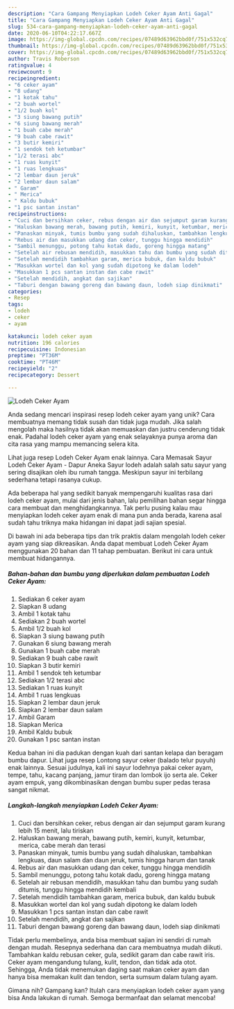 ```yaml
---
description: "Cara Gampang Menyiapkan Lodeh Ceker Ayam Anti Gagal"
title: "Cara Gampang Menyiapkan Lodeh Ceker Ayam Anti Gagal"
slug: 534-cara-gampang-menyiapkan-lodeh-ceker-ayam-anti-gagal
date: 2020-06-10T04:22:17.667Z
image: https://img-global.cpcdn.com/recipes/07489d63962bbd0f/751x532cq70/lodeh-ceker-ayam-foto-resep-utama.jpg
thumbnail: https://img-global.cpcdn.com/recipes/07489d63962bbd0f/751x532cq70/lodeh-ceker-ayam-foto-resep-utama.jpg
cover: https://img-global.cpcdn.com/recipes/07489d63962bbd0f/751x532cq70/lodeh-ceker-ayam-foto-resep-utama.jpg
author: Travis Roberson
ratingvalue: 4
reviewcount: 9
recipeingredient:
- "6 ceker ayam"
- "8 udang"
- "1 kotak tahu"
- "2 buah wortel"
- "1/2 buah kol"
- "3 siung bawang putih"
- "6 siung bawang merah"
- "1 buah cabe merah"
- "9 buah cabe rawit"
- "3 butir kemiri"
- "1 sendok teh ketumbar"
- "1/2 terasi abc"
- "1 ruas kunyit"
- "1 ruas lengkuas"
- "2 lembar daun jeruk"
- "2 lembar daun salam"
- " Garam"
- " Merica"
- " Kaldu bubuk"
- "1 psc santan instan"
recipeinstructions:
- "Cuci dan bersihkan ceker, rebus dengan air dan sejumput garam kurang lebih 15 menit, lalu tiriskan"
- "Haluskan bawang merah, bawang putih, kemiri, kunyit, ketumbar, merica, cabe merah dan terasi"
- "Panaskan minyak, tumis bumbu yang sudah dihaluskan, tambahkan lengkuas, daun salam dan daun jeruk, tumis hingga harum dan tanak"
- "Rebus air dan masukkan udang dan ceker, tunggu hingga mendidih"
- "Sambil menunggu, potong tahu kotak dadu, goreng hingga matang"
- "Setelah air rebusan mendidih, masukkan tahu dan bumbu yang sudah ditumis, tunggu hingga mendidih kembali"
- "Setelah mendidih tambahkan garam, merica bubuk, dan kaldu bubuk"
- "Masukkan wortel dan kol yang sudah dipotong ke dalam lodeh"
- "Masukkan 1 pcs santan instan dan cabe rawit"
- "Setelah mendidih, angkat dan sajikan"
- "Taburi dengan bawang goreng dan bawang daun, lodeh siap dinikmati"
categories:
- Resep
tags:
- lodeh
- ceker
- ayam

katakunci: lodeh ceker ayam 
nutrition: 196 calories
recipecuisine: Indonesian
preptime: "PT36M"
cooktime: "PT46M"
recipeyield: "2"
recipecategory: Dessert

---
```



![Lodeh Ceker Ayam](https://img-global.cpcdn.com/recipes/07489d63962bbd0f/751x532cq70/lodeh-ceker-ayam-foto-resep-utama.jpg)

Anda sedang mencari inspirasi resep lodeh ceker ayam yang unik? Cara membuatnya memang tidak susah dan tidak juga mudah. Jika salah mengolah maka hasilnya tidak akan memuaskan dan justru cenderung tidak enak. Padahal lodeh ceker ayam yang enak selayaknya punya aroma dan cita rasa yang mampu memancing selera kita.

Lihat juga resep Lodeh Ceker Ayam enak lainnya. Cara Memasak Sayur Lodeh Ceker Ayam - Dapur Aneka Sayur lodeh adalah salah satu sayur yang sering disajikan oleh ibu rumah tangga. Meskipun sayur ini terbilang sederhana tetapi rasanya cukup.

Ada beberapa hal yang sedikit banyak mempengaruhi kualitas rasa dari lodeh ceker ayam, mulai dari jenis bahan, lalu pemilihan bahan segar hingga cara membuat dan menghidangkannya. Tak perlu pusing kalau mau menyiapkan lodeh ceker ayam enak di mana pun anda berada, karena asal sudah tahu triknya maka hidangan ini dapat jadi sajian spesial.


Di bawah ini ada beberapa tips dan trik praktis dalam mengolah lodeh ceker ayam yang siap dikreasikan. Anda dapat membuat Lodeh Ceker Ayam menggunakan 20 bahan dan 11 tahap pembuatan. Berikut ini cara untuk membuat hidangannya.

<!--inarticleads1-->

##### Bahan-bahan dan bumbu yang diperlukan dalam pembuatan Lodeh Ceker Ayam:

1. Sediakan 6 ceker ayam
1. Siapkan 8 udang
1. Ambil 1 kotak tahu
1. Sediakan 2 buah wortel
1. Ambil 1/2 buah kol
1. Siapkan 3 siung bawang putih
1. Gunakan 6 siung bawang merah
1. Gunakan 1 buah cabe merah
1. Sediakan 9 buah cabe rawit
1. Siapkan 3 butir kemiri
1. Ambil 1 sendok teh ketumbar
1. Sediakan 1/2 terasi abc
1. Sediakan 1 ruas kunyit
1. Ambil 1 ruas lengkuas
1. Siapkan 2 lembar daun jeruk
1. Siapkan 2 lembar daun salam
1. Ambil  Garam
1. Siapkan  Merica
1. Ambil  Kaldu bubuk
1. Gunakan 1 psc santan instan


Kedua bahan ini dia padukan dengan kuah dari santan kelapa dan beragam bumbu dapur. Lihat juga resep Lontong sayur ceker (balado telur puyuh) enak lainnya. Sesuai judulnya, kali ini sayur lodehnya pakai ceker ayam, tempe, tahu, kacang panjang, jamur tiram dan lombok ijo serta ale. Ceker ayam empuk, yang dikombinasikan dengan bumbu super pedas terasa sangat nikmat. 

<!--inarticleads2-->

##### Langkah-langkah menyiapkan Lodeh Ceker Ayam:

1. Cuci dan bersihkan ceker, rebus dengan air dan sejumput garam kurang lebih 15 menit, lalu tiriskan
1. Haluskan bawang merah, bawang putih, kemiri, kunyit, ketumbar, merica, cabe merah dan terasi
1. Panaskan minyak, tumis bumbu yang sudah dihaluskan, tambahkan lengkuas, daun salam dan daun jeruk, tumis hingga harum dan tanak
1. Rebus air dan masukkan udang dan ceker, tunggu hingga mendidih
1. Sambil menunggu, potong tahu kotak dadu, goreng hingga matang
1. Setelah air rebusan mendidih, masukkan tahu dan bumbu yang sudah ditumis, tunggu hingga mendidih kembali
1. Setelah mendidih tambahkan garam, merica bubuk, dan kaldu bubuk
1. Masukkan wortel dan kol yang sudah dipotong ke dalam lodeh
1. Masukkan 1 pcs santan instan dan cabe rawit
1. Setelah mendidih, angkat dan sajikan
1. Taburi dengan bawang goreng dan bawang daun, lodeh siap dinikmati


Tidak perlu membelinya, anda bisa membuat sajian ini sendiri di rumah dengan mudah. Resepnya sederhana dan cara membuatnya mudah diikuti. Tambahkan kaldu rebusan ceker, gula, sedikit garam dan cabe rawit iris. Ceker ayam mengandung tulang, kulit, tendon, dan tidak ada otot. Sehingga, Anda tidak menemukan daging saat makan ceker ayam dan hanya bisa memakan kulit dan tendon, serta sumsum dalam tulang ayam. 

Gimana nih? Gampang kan? Itulah cara menyiapkan lodeh ceker ayam yang bisa Anda lakukan di rumah. Semoga bermanfaat dan selamat mencoba!
